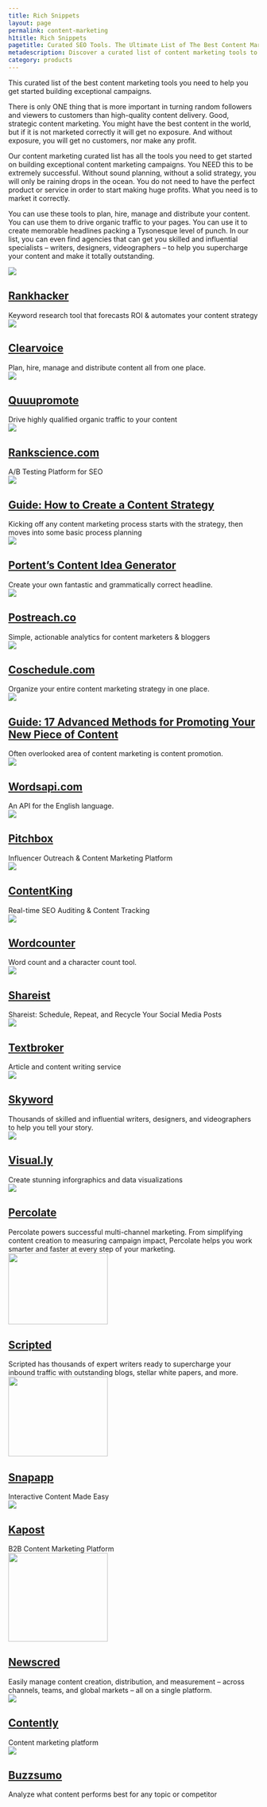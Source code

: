 ```yaml
---
title: Rich Snippets
layout: page
permalink: content-marketing
h1title: Rich Snippets
pagetitle: Curated SEO Tools. The Ultimate List of The Best Content Marketing Tools in 2019.
metadescription: Discover a curated list of content marketing tools to help boost your content strategy, including tools for content creation, promotion, and amplification.
category: products
---
```

This curated list of the best content marketing tools you need to help you get started building exceptional campaigns.

There is only ONE thing that is more important in turning random followers and viewers to customers than high-quality content delivery. Good, strategic content marketing. You might have the best content in the world, but if it is not marketed correctly it will get no exposure. And without exposure, you will get no customers, nor make any profit.

Our content marketing curated list has all the tools you need to get started on building exceptional content marketing campaigns. You NEED this to be extremely successful. Without sound planning, without a solid strategy, you will only be raining drops in the ocean. You do not need to have the perfect product or service in order to start making huge profits. What you need is to market it correctly.

You can use these tools to plan, hire, manage and distribute your content. You can use them to drive organic traffic to your pages. You can use it to create memorable headlines packing a Tysonesque level of punch. In our list, you can even find agencies that can get you skilled and influential specialists – writers, designers, videographers – to help you supercharge your content and make it totally outstanding.

<article class="resource">
<div class="resource__thumb"><img  src="/wp-content/uploads/2017/08/RankHacker_-_The_Content_Intelligence_Agency-200x200.png"  /></div>
<div class="resource__info">
<h2 ><a href="https://rankhacker.com/?ref=curatedseotools.com" target="_blank class=">Rankhacker</a></h2>
Keyword research tool that forecasts ROI &amp; automates your content strategy

</div>
</article><article class="resource">
<div class="resource__thumb"><img  src="/wp-content/uploads/2017/08/Content_Marketing_Software_and_Talent_Network___ClearVoice-200x200.png"  /></div>
<div class="resource__info">
<h2 ><a href="https://www.clearvoice.com/?ref=curatedseotools.com" target="_blank class=">Clearvoice</a></h2>
Plan, hire, manage and distribute content all from one place.

</div>
</article><article class="resource">
<div class="resource__thumb"><img  src="/wp-content/uploads/2017/07/quuupromote-200x200.png"  /></div>
<div class="resource__info">
<h2 ><a href="http://quuupromote.co/?ref=curatedseotools.com" target="_blank class=">Quuupromote</a></h2>
Drive highly qualified organic traffic to your content

</div>
</article><article class="resource">
<div class="resource__thumb"><img  src="/wp-content/uploads/2017/01/rankscience-com-200x200.png"  /></div>
<div class="resource__info">
<h2 ><a href="https://www.rankscience.com/?ref=curatedseotools.com" target="_blank class=">Rankscience.com</a></h2>
A/B Testing Platform for SEO

</div>
</article><article class="resource">
<div class="resource__thumb"><img  src="/wp-content/uploads/2017/01/guide-how-to-create-a-content-strategy-200x200.jpg"  /></div>
<div class="resource__info">
<h2 ><a href="https://www.portent.com/data/content-inventory/?ref=curatedseotools.com" target="_blank class=">Guide: How to Create a Content Strategy</a></h2>
Kicking off any content marketing process starts with the strategy, then moves into some basic process planning

</div>
</article><article class="resource">
<div class="resource__thumb"><img  src="/wp-content/uploads/2017/01/portents-content-idea-generator-200x200.jpg" sizes="(max-width: 200px) 100vw, 200px" srcset="https://curatedseotools.com/wp-content/uploads/2017/01/portents-content-idea-generator-200x200.jpg 200w, https://curatedseotools.com/wp-content/uploads/2017/01/portents-content-idea-generator-90x90.jpg 90w, https://curatedseotools.com/wp-content/uploads/2017/01/portents-content-idea-generator.jpg 424w"  /></div>
<div class="resource__info">
<h2 ><a href="https://www.portent.com/tools/title-maker?ref=curatedseotools.com" target="_blank class=">Portent’s Content Idea Generator</a></h2>
Create your own fantastic and grammatically correct headline.

</div>
</article><article class="resource">
<div class="resource__thumb"><img  src="/wp-content/uploads/2016/12/postreach-co-200x200.jpg"  /></div>
<div class="resource__info">
<h2 ><a href="https://www.postreach.co/?ref=curatedseotools.com" target="_blank class=">Postreach.co</a></h2>
Simple, actionable analytics for content marketers &amp; bloggers

</div>
</article><article class="resource">
<div class="resource__thumb"><img  src="/wp-content/uploads/2016/12/coschedule-com-200x200.png"  /></div>
<div class="resource__info">
<h2 ><a href="http://coschedule.com/?ref=curatedseotools.com" target="_blank class=">Coschedule.com</a></h2>
Organize your entire content marketing strategy in one place.

</div>
</article><article class="resource">
<div class="resource__thumb"><img  src="/wp-content/uploads/2016/12/guide-17-advanced-methods-for-promoting-your-new-piece-of-content-200x200.png" sizes="(max-width: 200px) 100vw, 200px" srcset="https://curatedseotools.com/wp-content/uploads/2016/12/guide-17-advanced-methods-for-promoting-your-new-piece-of-content-200x200.png 200w, https://curatedseotools.com/wp-content/uploads/2016/12/guide-17-advanced-methods-for-promoting-your-new-piece-of-content-500x500.png 500w, https://curatedseotools.com/wp-content/uploads/2016/12/guide-17-advanced-methods-for-promoting-your-new-piece-of-content-90x90.png 90w, https://curatedseotools.com/wp-content/uploads/2016/12/guide-17-advanced-methods-for-promoting-your-new-piece-of-content.png 520w"  /></div>
<div class="resource__info">
<h2 ><a href="https://blog.kissmetrics.com/17-advanced-methods/?ref=contentmarketingstack?ref=curatedseotools.com" target="_blank class=">Guide: 17 Advanced Methods for Promoting Your New Piece of Content</a></h2>
Often overlooked area of content marketing is content promotion.

</div>
</article><article class="resource">
<div class="resource__thumb"><img  src="/wp-content/uploads/2016/12/wordsapi-com-200x200.png" sizes="(max-width: 200px) 100vw, 200px" srcset="https://curatedseotools.com/wp-content/uploads/2016/12/wordsapi-com-200x200.png 200w, https://curatedseotools.com/wp-content/uploads/2016/12/wordsapi-com-90x90.png 90w, https://curatedseotools.com/wp-content/uploads/2016/12/wordsapi-com.png 420w"  /></div>
<div class="resource__info">
<h2 ><a href="https://www.wordsapi.com/?ref=curatedseotools.com" target="_blank class=">Wordsapi.com</a></h2>
An API for the English language.

</div>
</article><article class="resource">
<div class="resource__thumb"><img  src="/wp-content/uploads/2016/12/pitchbox-200x200.jpg" sizes="(max-width: 200px) 100vw, 200px" srcset="https://curatedseotools.com/wp-content/uploads/2016/12/pitchbox-200x200.jpg 200w, https://curatedseotools.com/wp-content/uploads/2016/12/pitchbox-90x90.jpg 90w, https://curatedseotools.com/wp-content/uploads/2016/12/pitchbox.jpg 500w"  /></div>
<div class="resource__info">
<h2 ><a href="http://pitchbox.com/?ref=curatedseotools.com" target="_blank class=">Pitchbox</a></h2>
Influencer Outreach &amp; Content Marketing Platform

</div>
</article><article class="resource">
<div class="resource__thumb"><img  src="/wp-content/uploads/2017/01/DC1htzcWsAQjZjs-200x200.jpg" sizes="(max-width: 200px) 100vw, 200px" srcset="https://curatedseotools.com/wp-content/uploads/2017/01/DC1htzcWsAQjZjs-200x200.jpg 200w, https://curatedseotools.com/wp-content/uploads/2017/01/DC1htzcWsAQjZjs-90x90.jpg 90w, https://curatedseotools.com/wp-content/uploads/2017/01/DC1htzcWsAQjZjs.jpg 300w"  /></div>
<div class="resource__info">
<h2 ><a href="https://www.contentkingapp.com/?ref=curatedseotools.com" target="_blank class=">ContentKing</a></h2>
Real-time SEO Auditing &amp; Content Tracking

</div>
</article><article class="resource">
<div class="resource__thumb"><img  src="/wp-content/uploads/2016/12/wordcounter-200x200.png"  /></div>
<div class="resource__info">
<h2 ><a href="https://wordcounter.net/?ref=curatedseotools.com" target="_blank class=">Wordcounter</a></h2>
Word count and a character count tool.

</div>
</article><article class="resource">
<div class="resource__thumb"><img  src="/wp-content/uploads/2016/12/shareist-200x200.png"  /></div>
<div class="resource__info">
<h2 ><a href="http://www.shareist.com/?ref=curatedseotools.com" target="_blank class=">Shareist</a></h2>
Shareist: Schedule, Repeat, and Recycle Your Social Media Posts

</div>
</article><article class="resource">
<div class="resource__thumb"><img  src="/wp-content/uploads/2016/12/textbroker-200x200.png"  /></div>
<div class="resource__info">
<h2 ><a href="https://www.textbroker.com/?ref=curatedseotools.com" target="_blank class=">Textbroker</a></h2>
Article and content writing service

</div>
</article><article class="resource">
<div class="resource__thumb"><img  src="/wp-content/uploads/2016/12/skyword-200x200.jpg" sizes="(max-width: 200px) 100vw, 200px" srcset="https://curatedseotools.com/wp-content/uploads/2016/12/skyword-200x200.jpg 200w, https://curatedseotools.com/wp-content/uploads/2016/12/skyword-90x90.jpg 90w, https://curatedseotools.com/wp-content/uploads/2016/12/skyword.jpg 400w"  /></div>
<div class="resource__info">
<h2 ><a href="http://www.skyword.com/?ref=curatedseotools.com" target="_blank class=">Skyword</a></h2>
Thousands of skilled and influential writers, designers, and videographers to help you tell your story.

</div>
</article><article class="resource">
<div class="resource__thumb"><img  src="/wp-content/uploads/2016/12/visual-ly-200x200.jpg"  /></div>
<div class="resource__info">
<h2 ><a href="http://visual.ly/?ref=curatedseotools.com" target="_blank class=">Visual.ly</a></h2>
Create stunning inforgraphics and data visualizations

</div>
</article><article class="resource">
<div class="resource__thumb"><img  src="/wp-content/uploads/2016/12/percolate-200x200.png"  /></div>
<div class="resource__info">
<h2 ><a href="https://percolate.com/?ref=curatedseotools.com" target="_blank class=">Percolate</a></h2>
Percolate powers successful multi-channel marketing. From simplifying content creation to measuring campaign impact, Percolate helps you work smarter and faster at every step of your marketing.

</div>
</article><article class="resource">
<div class="resource__thumb"><img  src="/wp-content/uploads/2016/12/scripted-200x143.png" alt="" width="200" height="143" /></div>
<div class="resource__info">
<h2 ><a href="https://www.scripted.com/?ref=curatedseotools.com" target="_blank class=">Scripted</a></h2>
Scripted has thousands of expert writers ready to supercharge your inbound traffic with outstanding blogs, stellar white papers, and more.

</div>
</article><article class="resource">
<div class="resource__thumb"><img  src="/wp-content/uploads/2016/12/funding-release-200x160.png" alt="" width="200" height="160" /></div>
<div class="resource__info">
<h2 ><a href="http://www.snapapp.com/?ref=curatedseotools.com" target="_blank class=">Snapapp</a></h2>
Interactive Content Made Easy

</div>
</article><article class="resource">
<div class="resource__thumb"><img  src="/wp-content/uploads/2016/12/kapost-200x200.png"  /></div>
<div class="resource__info">
<h2 ><a href="https://kapost.com/?ref=curatedseotools.com" target="_blank class=">Kapost</a></h2>
B2B Content Marketing Platform

</div>
</article><article class="resource">
<div class="resource__thumb"><img  src="/wp-content/uploads/2016/12/newscred-200x178.jpg" alt="" width="200" height="178" /></div>
<div class="resource__info">
<h2 ><a href="http://www.newscred.com/?ref=curatedseotools.com" target="_blank class=">Newscred</a></h2>
Easily manage content creation, distribution, and measurement – across channels, teams, and global markets – all on a single platform.

</div>
</article><article class="resource">
<div class="resource__thumb"><img  src="/wp-content/uploads/2016/12/contently-200x200.png" sizes="(max-width: 200px) 100vw, 200px" srcset="https://curatedseotools.com/wp-content/uploads/2016/12/contently-200x200.png 200w, https://curatedseotools.com/wp-content/uploads/2016/12/contently-90x90.png 90w, https://curatedseotools.com/wp-content/uploads/2016/12/contently.png 400w"  /></div>
<div class="resource__info">
<h2 ><a href="https://contently.com/?ref=curatedseotools.com" target="_blank class=">Contently</a></h2>
Content marketing platform

</div>
</article><article class="resource">
<div class="resource__thumb"><img  src="/wp-content/uploads/2016/12/buzzsumo-200x200.jpg"  /></div>
<div class="resource__info">
<h2 ><a href="http://buzzsumo.com/?ref=curatedseotools.com" target="_blank class=">Buzzsumo</a></h2>
Analyze what content performs best for any topic or competitor

</div>
</article>
